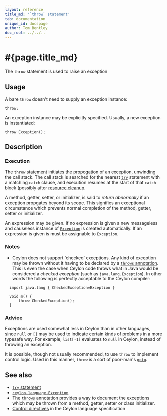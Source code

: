 ```yaml
---
layout: reference
title_md: '`throw` statement'
tab: documentation
unique_id: docspage
author: Tom Bentley
doc_root: ../../..
---
```


# #{page.title_md}

The `throw` statement is used to raise an exception

## Usage 

A bare `throw` doesn't need to supply an exception instance:

<!-- cat: void m() { -->
<!-- try: -->
    throw;
<!-- cat: } -->

An exception instance may be explicitly specified. Usually, a new 
exception is instantiated:

<!-- cat: void m() { -->
<!-- try: -->
    throw Exception();
<!-- cat: } -->

## Description

### Execution

The `throw` statement initiates the propogation of an exception, unwinding
the call stack. The call stack is searched for the nearest [`try`](../try) 
statement with a matching `catch` clause, and execution resumes at the start 
of that `catch` block (possibly after [resource cleanup](../try).

A method, getter, setter, or initializer, is said to *return abnormally* if 
an exception propgates beyond its scope. This signifies an exceptional 
circumstance which prevents normal completion of the method, getter, setter 
or initializer. 

An expression may be given. If no expression is given a new messageless and 
causeless instance of [`Exception`](#{site.urls.apidoc_current}/Exception.type.html) 
is created automatically. If an expression is given is must be assignable to 
`Exception`.

### Notes

* Ceylon does not support 'checked' exceptions. Any kind of exception may be 
  thrown without it having to be declared by a 
  [`throws` annotation](../../annotation/throws). This is even the case when 
  Ceylon code throws what in Java would be considered a *checked exception* 
  (such as `java.lang.Exception`). In other words the following is perfectly 
  acceptable to the Ceylon compiler:

<!-- try: -->
      import java.lang { CheckedException=Exception }
      
      void m() {
          throw CheckedException();
      }

### Advice

Exceptions are used somewhat less in Ceylon than in other languages, since
`null` or `[]` may be used to indicate certain kinds of problems in a more
typesafe way. For example, `list[-1]` evaluates to `null` in Ceylon, instead
of throwing an exception.

It is possible, though not usually recommended, to use `throw` to implement 
control logic. Used in this manner, `throw` is a sort of poor-man's 
[`goto`](../goto).

## See also

* [`try` statement](../try)
* [`ceylon.language.Exception`](#{site.urls.apidoc_current}/Exception.type.html)
* The [`throws`](../../annotation/throws) annotation provides a way to 
  document the exceptions which may be thrown from a method, getter, setter 
  or class initializer.
* [Control directives](#{site.urls.spec_current}#controldirectives) in the 
  Ceylon language specification

